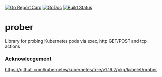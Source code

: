 [![Go Report Card](https://goreportcard.com/badge/kmodules.xyz/prober)](https://goreportcard.com/report/kmodules.xyz/prober)
[![GoDoc](https://godoc.org/kmodules.xyz/prober?status.svg "GoDoc")](https://godoc.org/kmodules.xyz/prober)
[![Build Status](https://github.com/kmodules/prober/workflows/CI/badge.svg)](https://github.com/kmodules/prober/actions?workflow=CI)

# prober
Library for probing Kubernetes pods via exec, http GET/POST and tcp actions

### Acknowledgement
https://github.com/kubernetes/kubernetes/tree/v1.16.2/pkg/kubelet/prober
